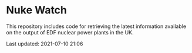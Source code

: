 # Nuke Watch

This repository includes code for retrieving the latest information available on the output of EDF nuclear power plants in the UK.

Last updated: 2021-07-10 21:06
